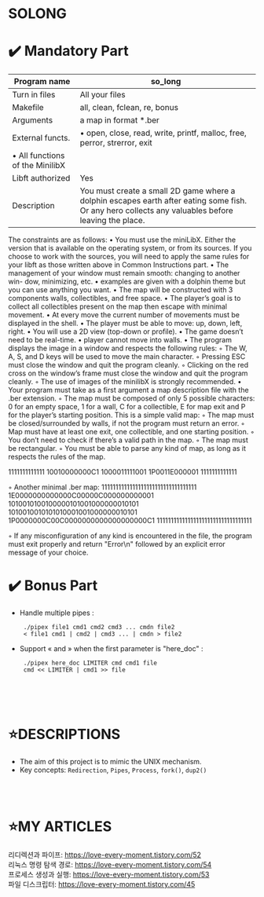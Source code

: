 # SOLONG


✔️ Mandatory Part
================

| Program name | so_long  |
|--------------|----------|
| Turn in files | All your files |
| Makefile | all, clean, fclean, re, bonus |
| Arguments | a map in format *.ber |
| External functs. | • open, close, read, write, printf, malloc, free, perror, strerror, exit
• All functions of the MinilibX |
| Libft authorized | Yes |
| Description | You must create a small 2D game where a dolphin escapes earth after eating some fish. Or any hero collects any valuables before leaving the place. |



The constraints are as follows:
• You must use the miniLibX. Either the version that is available on the operating system, or from its sources. If you choose to work with the sources, you will need to apply the same rules for your libft as those written above in Common Instructions part.
• The management of your window must remain smooth: changing to another win- dow, minimizing, etc.
• examples are given with a dolphin theme but you can use anything you want.
• The map will be constructed with 3 components walls, collectibles, and free space.
• The player’s goal is to collect all collectibles present on the map then escape with minimal movement.
• At every move the current number of movements must be displayed in the shell.
• The player must be able to move: up, down, left, right.
• You will use a 2D view (top-down or profile).
• The game doesn’t need to be real-time.
• player cannot move into walls.
• The program displays the image in a window and respects the following rules:
◦ The W, A, S, and D keys will be used to move the main character.
◦ Pressing ESC must close the window and quit the program cleanly.
◦ Clicking on the red cross on the window’s frame must close the window and quit the program cleanly.
◦ The use of images of the minilibX is strongly recommended.
• Your program must take as a first argument a map description file with the .ber
extension.
◦ The map must be composed of only 5 possible characters: 0 for an empty space, 1 for a wall, C for a collectible, E for map exit and P for the player’s starting position.
This is a simple valid map:
◦ The map must be closed/surrounded by walls, if not the program must return an error.
◦ Map must have at least one exit, one collectible, and one starting position.
◦ You don’t need to check if there’s a valid path in the map.
◦ The map must be rectangular.
◦ You must be able to parse any kind of map, as long as it respects the rules of the map.
 
1111111111111
10010000000C1
1000011111001
1P0011E000001
1111111111111

 ◦ Another minimal .ber map:
1111111111111111111111111111111111
1E0000000000000C00000C000000000001
1010010100100000101001000000010101
1010010010101010001001000000010101
1P0000000C00C0000000000000000000C1
1111111111111111111111111111111111

◦ If any misconfiguration of any kind is encountered in the file, the program must exit properly and return "Error\n" followed by an explicit error message of your choice.

✔️ Bonus Part
============

- Handle multiple pipes :

       ./pipex file1 cmd1 cmd2 cmd3 ... cmdn file2
       < file1 cmd1 | cmd2 | cmd3 ... | cmdn > file2
       
- Support « and » when the first parameter is "here_doc" :

       ./pipex here_doc LIMITER cmd cmd1 file
       cmd << LIMITER | cmd1 >> file

</br>
</br>
</br>

⭐DESCRIPTIONS
==============

* The aim of this project is to mimic the UNIX mechanism.
* Key concepts: `Redirection`, `Pipes`, `Process`, `fork()`, `dup2()`
</br>
</br>



⭐MY ARTICLES
=============

리디렉션과 파이프: https://love-every-moment.tistory.com/52
</br>
리눅스 명령 탐색 경로: https://love-every-moment.tistory.com/54
</br>
프로세스 생성과 실행: https://love-every-moment.tistory.com/53
</br>
파일 디스크립터: https://love-every-moment.tistory.com/45
</br>

